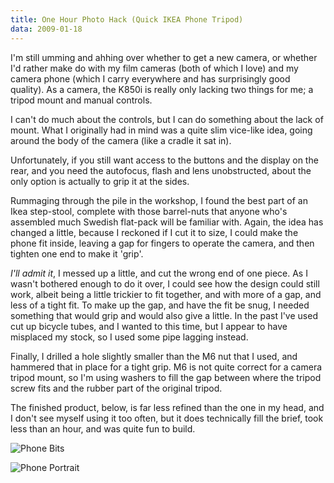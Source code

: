 ```yaml
---
title: One Hour Photo Hack (Quick IKEA Phone Tripod)
data: 2009-01-18
---
```


I'm still umming and ahhing over whether to get a new camera, or whether I'd
rather make do with my film cameras (both of which I love) and my camera phone
(which I carry everywhere and has surprisingly good quality). As a camera, the
K850i is really only lacking two things for me; a tripod mount and manual
controls.

I can't do much about the controls, but I can do something about the lack of
mount. What I originally had in mind was a quite slim vice-like idea, going
around the body of the camera (like a cradle it sat in).

Unfortunately, if you still want access to the buttons and the display on the
rear, and you need the autofocus, flash and lens unobstructed, about the only
option is actually to grip it at the sides.

Rummaging through the pile in the workshop, I found the best part of an Ikea
step-stool, complete with those barrel-nuts that anyone who's assembled much
Swedish flat-pack will be familiar with. Again, the idea has changed a little,
because I reckoned if I cut it to size, I could make the phone fit inside,
leaving a gap for fingers to operate the camera, and then tighten one end to
make it 'grip'.

_I'll admit it_, I messed up a little, and cut the wrong end of one piece. As I
wasn't bothered enough to do it over, I could see how the design could still
work, albeit being a little trickier to fit together, and with more of a gap,
and less of a tight fit. To make up the gap, and have the fit be snug, I needed
something that would grip and would also give a little. In the past I've used
cut up bicycle tubes, and I wanted to this time, but I appear to have misplaced
my stock, so I used some pipe lagging instead.

Finally, I drilled a hole slightly smaller than the M6 nut that I used, and
hammered that in place for a tight grip. M6 is not quite correct for a camera
tripod mount, so I'm using washers to fill the gap between where the tripod
screw fits and the rubber part of the original tripod.

The finished product, below, is far less refined than the one in my head, and I
don't see myself using it too often, but it does technically fill the brief,
took less than an hour, and was quite fun to build.

![Phone Bits](/Gfx09/PhoneBits.jpeg)

![Phone Portrait](/Gfx09/PhonePortrait.jpeg)